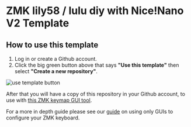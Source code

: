 # ZMK lily58 / lulu diy with Nice!Nano V2 Template

## How to use this template
1. Log in or create a Github account.
2. Click the big green button above that says **"Use this template"**
then select **"Create a new repository"**.

![use template button](https://images.boardsource.xyz/Screenshot%202023-10-20%20115310.png)

After that you will have a copy of this repository in your Github account,
to use with [this ZMK keymap GUI tool](https://nickcoutsos.github.io/keymap-editor/).

For a more in depth guide please see our [guide](https://www.boardsource.xyz/docs/guides-zmkgui) on using only GUIs to configure your ZMK keyboard.


